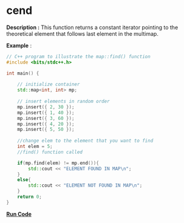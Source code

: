 # cend

**Description :** This function returns a constant iterator pointing to the theoretical element that follows last element in the multimap.

**Example** :

```cpp
// C++ program to illustrate the map::find() function 
#include <bits/stdc++.h> 

int main() { 
  
    // initialize container 
    std::map<int, int> mp; 
  
    // insert elements in random order 
    mp.insert({ 2, 30 }); 
    mp.insert({ 1, 40 }); 
    mp.insert({ 3, 60 }); 
    mp.insert({ 4, 20 }); 
    mp.insert({ 5, 50 }); 
  
    //change elem to the element that you want to find
  	int elem = 5;
    //find() function called

    if(mp.find(elem) != mp.end()){
		std::cout << "ELEMENT FOUND IN MAP\n"; 
	}
	else{
		std::cout << "ELEMENT NOT FOUND IN MAP\n"; 
	}
    return 0; 
} 

```
**[Run Code](https://rextester.com/IYGAY78642)**


